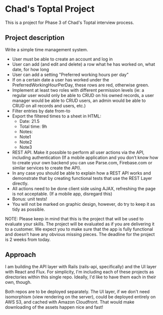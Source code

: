 # Chad's Toptal Project

This is a project for Phase 3 of Chad's Toptal interview process.

## Project description

Write a simple time management system.

* User must be able to create an account and log in
* User can add (and edit and delete) a row what he has worked on, what date,
  for how long
* User can add a setting "Preferred working hours per day"
* If on a certain date a user has worked under the PreferredWorkingHourPerDay,
  these rows are red, otherwise green.
* Implement at least two roles with different permission levels (ie: a regular
  user would only be able to CRUD on his owned records, a user manager would be
  able to CRUD users, an admin would be able to CRUD on all records and users,
  etc.)
* Filter entries by date from-to
* Export the filtered times to a sheet in HTML:
  * Date: 21.5
  * Total time: 9h
  * Notes:
  * Note1
  * Note2
  * Note3
* REST API. Make it possible to perform all user actions via the API, including
  authentication (If a mobile application and you don’t know how to create your
  own backend you can use Parse.com, Firebase.com or similar services to create
  the API).
* In any case you should be able to explain how a REST API works and
  demonstrate that by creating functional tests that use the REST Layer
  directly.
* All actions need to be done client side using AJAX, refreshing the page is
  not acceptable. (If a mobile app, disregard this)
* Bonus: unit tests!
* You will not be marked on graphic design, however, do try to keep it as tidy
  as possible.

NOTE: Please keep in mind that this is the project that will be used to
evaluate your skills. The project will be evaluated as if you are delivering it
to a customer. We expect you to make sure that the app is fully functional and
doesn’t have any obvious missing pieces. The deadline for the project is
2 weeks from today.

## Approach

I am building the API layer with Rails (rails-api, specifically) and the UI
layer with React and Flux. For simplicity, I'm including each of these projects
as directories within this single repo. Ideally, I'd like to have them each in
their own, though.

Both repos are to be deployed separately. The UI layer, if we don't need
isomorphism (view rendering on the server), could be deployed entirely on AWS
S3, and cached with Amazon Cloudfront. That would make downloading of the
assets happen nice and fast!
